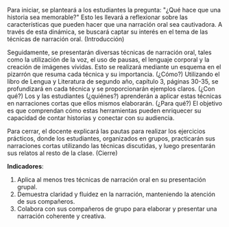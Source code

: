 Para iniciar, se planteará a los estudiantes la pregunta: "¿Qué hace que una historia sea memorable?" Esto les llevará a reflexionar sobre las características que pueden hacer que una narración oral sea cautivadora. A través de esta dinámica, se buscará captar su interés en el tema de las técnicas de narración oral. (Introducción)

Seguidamente, se presentarán diversas técnicas de narración oral, tales como la utilización de la voz, el uso de pausas, el lenguaje corporal y la creación de imágenes vívidas. Esto se realizará mediante un esquema en el pizarrón que resuma cada técnica y su importancia. (¿Cómo?) Utilizando el libro de Lengua y Literatura de segundo año, capítulo 3, páginas 30-35, se profundizará en cada técnica y se proporcionarán ejemplos claros. (¿Con qué?) Los y las estudiantes (¿quiénes?) aprenderán a aplicar estas técnicas en narraciones cortas que ellos mismos elaborarán. (¿Para qué?) El objetivo es que comprendan cómo estas herramientas pueden enriquecer su capacidad de contar historias y conectar con su audiencia.

Para cerrar, el docente explicará las pautas para realizar los ejercicios prácticos, donde los estudiantes, organizados en grupos, practicarán sus narraciones cortas utilizando las técnicas discutidas, y luego presentarán sus relatos al resto de la clase. (Cierre)

**Indicadores**:

1. Aplica al menos tres técnicas de narración oral en su presentación grupal.
2. Demuestra claridad y fluidez en la narración, manteniendo la atención de sus compañeros.
3. Colabora con sus compañeros de grupo para elaborar y presentar una narración coherente y creativa.